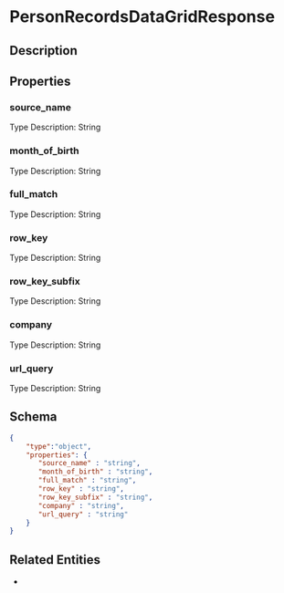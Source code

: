 # PersonRecordsDataGridResponse
## Description

## Properties
### source_name


Type Description: String
### month_of_birth


Type Description: String
### full_match


Type Description: String
### row_key


Type Description: String
### row_key_subfix


Type Description: String
### company


Type Description: String
### url_query


Type Description: String

## Schema
```json
{
    "type":"object",
    "properties": {
       "source_name" : "string",
       "month_of_birth" : "string",
       "full_match" : "string",
       "row_key" : "string",
       "row_key_subfix" : "string",
       "company" : "string",
       "url_query" : "string"
    }
}
```

## Related Entities
- [](.md)

